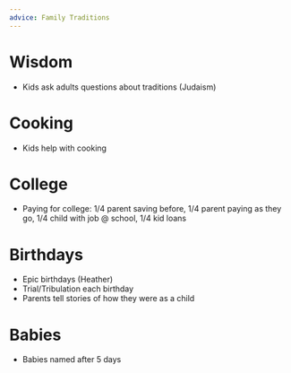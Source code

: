 ```yaml
---
advice: Family Traditions
---
```


# Wisdom
- Kids ask adults questions about traditions (Judaism)

# Cooking
- Kids help with cooking

# College
- Paying for college: 1/4 parent saving before, 1/4 parent paying as they go, 1/4 child with job @ school, 1/4 kid loans

# Birthdays
- Epic birthdays (Heather)
- Trial/Tribulation each birthday
- Parents tell stories of how they were as a child

# Babies
- Babies named after 5 days

